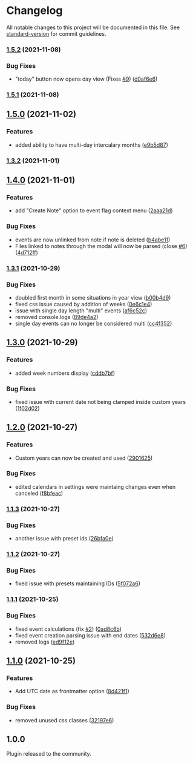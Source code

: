 # Changelog

All notable changes to this project will be documented in this file. See [standard-version](https://github.com/conventional-changelog/standard-version) for commit guidelines.

### [1.5.2](https://github.com/valentine195/obsidian-fantasy-calendar/compare/1.5.1...1.5.2) (2021-11-08)


### Bug Fixes

* "today" button now opens day view (Fixes [#9](https://github.com/valentine195/obsidian-fantasy-calendar/issues/9)) ([d0af6e6](https://github.com/valentine195/obsidian-fantasy-calendar/commit/d0af6e68147482f8a8aa79336fa7ace18f8eb377))

### [1.5.1](https://github.com/valentine195/obsidian-fantasy-calendar/compare/1.5.0...1.5.1) (2021-11-08)

## [1.5.0](https://github.com/valentine195/obsidian-fantasy-calendar/compare/1.4.1...1.5.0) (2021-11-02)


### Features

* added ability to have multi-day intercalary months ([e9b5d87](https://github.com/valentine195/obsidian-fantasy-calendar/commit/e9b5d87988d0c32899a9ca3b0b15561d20cc1105))

### [1.3.2](https://github.com/valentine195/obsidian-fantasy-calendar/compare/1.4.0...1.3.2) (2021-11-01)

## [1.4.0](https://github.com/valentine195/obsidian-fantasy-calendar/compare/1.3.1...1.4.0) (2021-11-01)


### Features

* add "Create Note" option to event flag context menu ([2aaa21d](https://github.com/valentine195/obsidian-fantasy-calendar/commit/2aaa21d587d116b6d2575b44ae8dac74b555822c))


### Bug Fixes

* events are now unlinked from note if note is deleted ([b4abe11](https://github.com/valentine195/obsidian-fantasy-calendar/commit/b4abe118e33f4d1091defe6a5250ffe80ec28232))
* Files linked to notes through the modal will now be parsed (close [#6](https://github.com/valentine195/obsidian-fantasy-calendar/issues/6)) ([4d712ff](https://github.com/valentine195/obsidian-fantasy-calendar/commit/4d712ff4de26652d22ed21e2ba833113bc82fbfd))

### [1.3.1](https://github.com/valentine195/obsidian-fantasy-calendar/compare/1.3.0...1.3.1) (2021-10-29)


### Bug Fixes

* doubled first month in some situations in year view ([b00b4d9](https://github.com/valentine195/obsidian-fantasy-calendar/commit/b00b4d9ec30eec1a5b6a4817b4fa4fb91a75800a))
* fixed css issue caused by addition of weeks ([0e6c1e4](https://github.com/valentine195/obsidian-fantasy-calendar/commit/0e6c1e42fdb3ded4e6b0eb969c10002a42564788))
* issue with single day length "multi" events ([af6c52c](https://github.com/valentine195/obsidian-fantasy-calendar/commit/af6c52cd74810ceb48757d37640112a677ef2cb9))
* removed console.logs ([89de4a2](https://github.com/valentine195/obsidian-fantasy-calendar/commit/89de4a2c826663088568829f471716a22375f54d))
* single day events can no longer be considered multi ([cc4f352](https://github.com/valentine195/obsidian-fantasy-calendar/commit/cc4f352eac9a5835b7a9dba435924e257b5cf1f7))

## [1.3.0](https://github.com/valentine195/obsidian-fantasy-calendar/compare/1.2.0...1.3.0) (2021-10-29)


### Features

* added week numbers display ([cddb7bf](https://github.com/valentine195/obsidian-fantasy-calendar/commit/cddb7bf3c16b08377c005058a84469960ab9f28b))


### Bug Fixes

* fixed issue with current date not being clamped inside custom years ([1f02d02](https://github.com/valentine195/obsidian-fantasy-calendar/commit/1f02d0274fef10929a43e2e1da87203b9c0cd383))

## [1.2.0](https://github.com/valentine195/obsidian-fantasy-calendar/compare/1.1.3...1.2.0) (2021-10-27)


### Features

* Custom years can now be created and used ([2901625](https://github.com/valentine195/obsidian-fantasy-calendar/commit/2901625f38150e0fd384a7bdffcbdf100b0e2abe))


### Bug Fixes

* edited calendars in settings were maintaing changes even when canceled ([f8bfeac](https://github.com/valentine195/obsidian-fantasy-calendar/commit/f8bfeac8e7f938f37b82a0d324ca1a35e7f147d9))

### [1.1.3](https://github.com/valentine195/obsidian-fantasy-calendar/compare/1.1.2...1.1.3) (2021-10-27)


### Bug Fixes

* another issue with preset ids ([26bfa0e](https://github.com/valentine195/obsidian-fantasy-calendar/commit/26bfa0e89a4cec37fee3412fce5d4183d4f04939))

### [1.1.2](https://github.com/valentine195/obsidian-fantasy-calendar/compare/1.1.1...1.1.2) (2021-10-27)


### Bug Fixes

* fixed issue with presets maintaining IDs ([5f072a6](https://github.com/valentine195/obsidian-fantasy-calendar/commit/5f072a6699bae297dfa02f0acef6ce5391f4bb90))

### [1.1.1](https://github.com/valentine195/obsidian-fantasy-calendar/compare/1.1.0...1.1.1) (2021-10-25)


### Bug Fixes

* fixed event calculations (fix [#2](https://github.com/valentine195/obsidian-fantasy-calendar/issues/2)) ([0ad8c6b](https://github.com/valentine195/obsidian-fantasy-calendar/commit/0ad8c6bfea5668e47ec2e2f5e750c8faa8c4eb9d))
* fixed event creation parsing issue with end dates ([532d6e8](https://github.com/valentine195/obsidian-fantasy-calendar/commit/532d6e84adc9b7fdbbc7b18e731f43ea12ca7bdc))
* removed logs ([ed9f12e](https://github.com/valentine195/obsidian-fantasy-calendar/commit/ed9f12e88c8ee873bc986068f2e18ca3f17bd7b0))

## [1.1.0](https://github.com/valentine195/obsidian-fantasy-calendar/compare/1.0.2...1.1.0) (2021-10-25)


### Features

* Add UTC date as frontmatter option ([8d421f1](https://github.com/valentine195/obsidian-fantasy-calendar/commit/8d421f1e80db57fcd72c8aaa23b9091d03fadd9a))


### Bug Fixes

* removed unused css classes ([32197e6](https://github.com/valentine195/obsidian-fantasy-calendar/commit/32197e6e060ce40c8cf583709017fdce411db036))

## 1.0.0

Plugin released to the community.